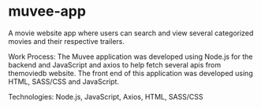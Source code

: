# muvee-app
A movie website app where users can search and view several categorized movies and their respective trailers.

Work Process:
The Muvee application was developed using Node.js for the backend and JavaScript and axios to help fetch several apis from themoviedb website. The front end of this application was developed using HTML, SASS/CSS and JavaScript.

Technologies:
Node.js, JavaScript, Axios, HTML, SASS/CSS
